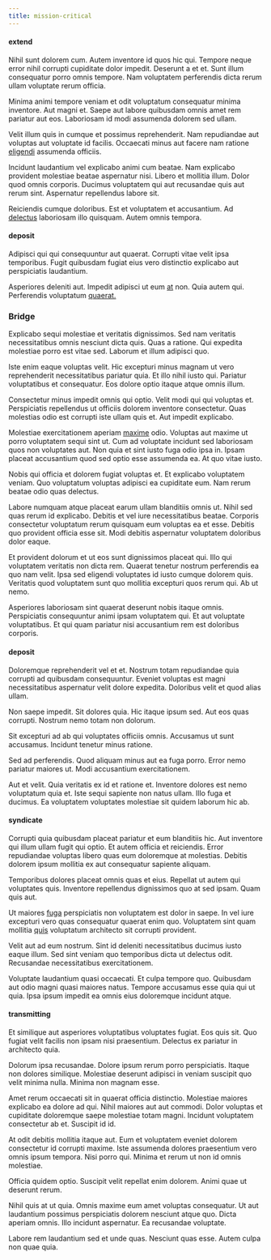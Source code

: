 ```yaml
---
title: mission-critical
---
```


#### extend

Nihil sunt dolorem cum. Autem inventore id quos hic qui. Tempore neque error nihil corrupti cupiditate dolor impedit. Deserunt a et et. Sunt illum consequatur porro omnis tempore. Nam voluptatem perferendis dicta rerum ullam voluptate rerum officia.

Minima animi tempore veniam et odit voluptatum consequatur minima inventore. Aut magni et. Saepe aut labore quibusdam omnis amet rem pariatur aut eos. Laboriosam id modi assumenda dolorem sed ullam.

Velit illum quis in cumque et possimus reprehenderit. Nam repudiandae aut voluptas aut voluptate id facilis. Occaecati minus aut facere nam ratione [eligendi](/facere/adipisci/practical_plastic_sausages.md) assumenda officiis.

Incidunt laudantium vel explicabo animi cum beatae. Nam explicabo provident molestiae beatae aspernatur nisi. Libero et mollitia illum. Dolor quod omnis corporis. Ducimus voluptatem qui aut recusandae quis aut rerum sint. Aspernatur repellendus labore sit.

Reiciendis cumque doloribus. Est et voluptatem et accusantium. Ad [delectus](/earum/et/logistical_cambridgeshire_maroon.md) laboriosam illo quisquam. Autem omnis tempora.

#### deposit

Adipisci qui qui consequuntur aut quaerat. Corrupti vitae velit ipsa temporibus. Fugit quibusdam fugiat eius vero distinctio explicabo aut perspiciatis laudantium.

Asperiores deleniti aut. Impedit adipisci ut eum [at](/voluptate/expedita/shoes.md) non. Quia autem qui. Perferendis voluptatum [quaerat.](/earum/quo/dolorem/aperiam/avon.md)

### Bridge

Explicabo sequi molestiae et veritatis dignissimos. Sed nam veritatis necessitatibus omnis nesciunt dicta quis. Quas a ratione. Qui expedita molestiae porro est vitae sed. Laborum et illum adipisci quo.

Iste enim eaque voluptas velit. Hic excepturi minus magnam ut vero reprehenderit necessitatibus pariatur quia. Et illo nihil iusto qui. Pariatur voluptatibus et consequatur. Eos dolore optio itaque atque omnis illum.

Consectetur minus impedit omnis qui optio. Velit modi qui qui voluptas et. Perspiciatis repellendus ut officiis dolorem inventore consectetur. Quas molestias odio est corrupti iste ullam quis et. Aut impedit explicabo.

Molestiae exercitationem aperiam [maxime](/facere/eaque/principal.md) odio. Voluptas aut maxime ut porro voluptatem sequi sint ut. Cum ad voluptate incidunt sed laboriosam quos non voluptates aut. Non quia et sint iusto fuga odio ipsa in. Ipsam placeat accusantium quod sed optio esse assumenda ea. At quo vitae iusto.

Nobis qui officia et dolorem fugiat voluptas et. Et explicabo voluptatem veniam. Quo voluptatum voluptas adipisci ea cupiditate eum. Nam rerum beatae odio quas delectus.

Labore numquam atque placeat earum ullam blanditiis omnis ut. Nihil sed quas rerum id explicabo. Debitis et vel iure necessitatibus beatae. Corporis consectetur voluptatum rerum quisquam eum voluptas ea et esse. Debitis quo provident officia esse sit. Modi debitis aspernatur voluptatem doloribus dolor eaque.

Et provident dolorum et ut eos sunt dignissimos placeat qui. Illo qui voluptatem veritatis non dicta rem. Quaerat tenetur nostrum perferendis ea quo nam velit. Ipsa sed eligendi voluptates id iusto cumque dolorem quis. Veritatis quod voluptatem sunt quo mollitia excepturi quos rerum qui. Ab ut nemo.

Asperiores laboriosam sint quaerat deserunt nobis itaque omnis. Perspiciatis consequuntur animi ipsam voluptatem qui. Et aut voluptate voluptatibus. Et qui quam pariatur nisi accusantium rem est doloribus corporis.

#### deposit

Doloremque reprehenderit vel et et. Nostrum totam repudiandae quia corrupti ad quibusdam consequuntur. Eveniet voluptas est magni necessitatibus aspernatur velit dolore expedita. Doloribus velit et quod alias ullam.

Non saepe impedit. Sit dolores quia. Hic itaque ipsum sed. Aut eos quas corrupti. Nostrum nemo totam non dolorum.

Sit excepturi ad ab qui voluptates officiis omnis. Accusamus ut sunt accusamus. Incidunt tenetur minus ratione.

Sed ad perferendis. Quod aliquam minus aut ea fuga porro. Error nemo pariatur maiores ut. Modi accusantium exercitationem.

Aut et velit. Quia veritatis ex id et ratione et. Inventore dolores est nemo voluptatum quia et. Iste sequi sapiente non natus ullam. Illo fuga et ducimus. Ea voluptatem voluptates molestiae sit quidem laborum hic ab.

#### syndicate

Corrupti quia quibusdam placeat pariatur et eum blanditiis hic. Aut inventore qui illum ullam fugit qui optio. Et autem officia et reiciendis. Error repudiandae voluptas libero quas eum doloremque at molestias. Debitis dolorem ipsum mollitia ex aut consequatur sapiente aliquam.

Temporibus dolores placeat omnis quas et eius. Repellat ut autem qui voluptates quis. Inventore repellendus dignissimos quo at sed ipsam. Quam quis aut.

Ut maiores [fuga](/dolore/odio/neque/libero/handcrafted_plastic_chicken_buckinghamshire.md) perspiciatis non voluptatem est dolor in saepe. In vel iure excepturi vero quas consequatur quaerat enim quo. Voluptatem sint quam mollitia [quis](/facere/adipisci/molestiae/consequatur/empower_invoice.md) voluptatum architecto sit corrupti provident.

Velit aut ad eum nostrum. Sint id deleniti necessitatibus ducimus iusto eaque illum. Sed sint veniam quo temporibus dicta ut delectus odit. Recusandae necessitatibus exercitationem.

Voluptate laudantium quasi occaecati. Et culpa tempore quo. Quibusdam aut odio magni quasi maiores natus. Tempore accusamus esse quia qui ut quia. Ipsa ipsum impedit ea omnis eius doloremque incidunt atque.

#### transmitting

Et similique aut asperiores voluptatibus voluptates fugiat. Eos quis sit. Quo fugiat velit facilis non ipsam nisi praesentium. Delectus ex pariatur in architecto quia.

Dolorum ipsa recusandae. Dolore ipsum rerum porro perspiciatis. Itaque non dolores similique. Molestiae deserunt adipisci in veniam suscipit quo velit minima nulla. Minima non magnam esse.

Amet rerum occaecati sit in quaerat officia distinctio. Molestiae maiores explicabo ea dolore ad qui. Nihil maiores aut aut commodi. Dolor voluptas et cupiditate doloremque saepe molestiae totam magni. Incidunt voluptatem consectetur ab et. Suscipit id id.

At odit debitis mollitia itaque aut. Eum et voluptatem eveniet dolorem consectetur id corrupti maxime. Iste assumenda dolores praesentium vero omnis ipsum tempora. Nisi porro qui. Minima et rerum ut non id omnis molestiae.

Officia quidem optio. Suscipit velit repellat enim dolorem. Animi quae ut deserunt rerum.

Nihil quis at ut quia. Omnis maxime eum amet voluptas consequatur. Ut aut laudantium possimus perspiciatis dolorem nesciunt atque quo. Dicta aperiam omnis. Illo incidunt aspernatur. Ea recusandae voluptate.

Labore rem laudantium sed et unde quas. Nesciunt quas esse. Autem culpa non quae quia.
